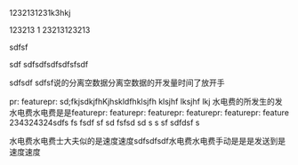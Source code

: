 1232131231k3hkj


123213
1
23213123213

sdfsf

sdf
sdfsdfsdfsdfsfsdf

sdfsdf
sdfsf说的分离空数据分离空数据的开发量时间了放开手 

pr: featurepr:
sd;fkjsdkjfhKjhskldfhklsjfh klsjhf lksjhf lkj
 水电费的所发生的发水电费水电费是是featurepr: featurepr: featurepr: featurepr: featurepr: feature
234324324sdfs fs fsdf sf sd fsfsd sd s s sf sdfdsf s

水电费水电费士大夫似的是速度速度sdfsdfsdf水电费水电费手动是是是发送到是速度速度






